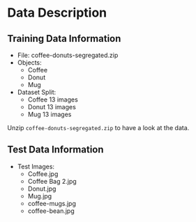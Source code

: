 # Data Description

## Training Data Information
  
  - File: coffee-donuts-segregated.zip
  - Objects:  
       - Coffee 
       - Donut
       - Mug
  - Dataset Split:
       - Coffee 13 images
       - Donut 13 images
       - Mug 13 images
  
  Unzip `coffee-donuts-segregated.zip` to have a look at the data.
       
## Test Data Information
 
  - Test Images: 
       - Coffee.jpg
       - Coffee Bag 2.jpg
       - Donut.jpg
       - Mug.jpg
       - coffee-mugs.jpg
       - coffee-bean.jpg



